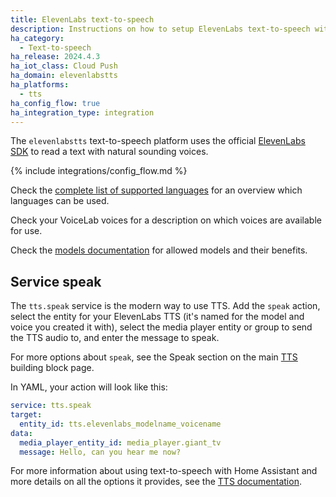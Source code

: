 ```yaml
---
title: ElevenLabs text-to-speech
description: Instructions on how to setup ElevenLabs text-to-speech with Home Assistant.
ha_category:
  - Text-to-speech
ha_release: 2024.4.3
ha_iot_class: Cloud Push
ha_domain: elevenlabstts
ha_platforms:
  - tts
ha_config_flow: true
ha_integration_type: integration
---
```


The `elevenlabstts` text-to-speech platform uses the official [ElevenLabs SDK](https://github.com/elevenlabs/elevenlabs-python) to read a text with natural sounding voices.

{% include integrations/config_flow.md %}

Check the [complete list of supported languages](https://elevenlabs.io/languages) for an overview which languages can be used.

Check your VoiceLab voices for a description on which voices are available for use.

Check the [models documentation](https://elevenlabs.io/docs/speech-synthesis/models) for allowed models and their benefits.

## Service speak

The `tts.speak` service is the modern way to use TTS. Add the `speak` action, select the entity for your ElevenLabs TTS (it's named for the model and voice you created it with), select the media player entity or group to send the TTS audio to, and enter the message to speak.

For more options about `speak`, see the Speak section on the main [TTS](/integrations/tts/#service-speak) building block page.

In YAML, your action will look like this:

```yaml
service: tts.speak
target:
  entity_id: tts.elevenlabs_modelname_voicename
data:
  media_player_entity_id: media_player.giant_tv
  message: Hello, can you hear me now?
```

For more information about using text-to-speech with Home Assistant and more details on all the options it provides, see the [TTS documentation](/integrations/tts/).
